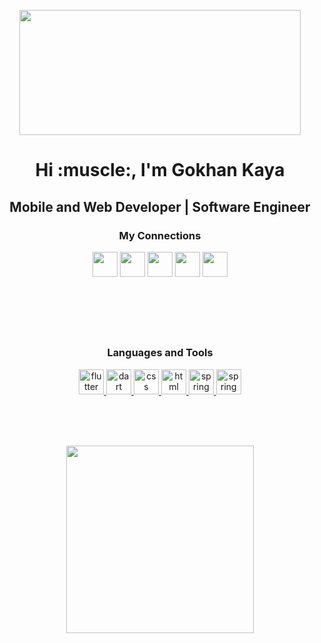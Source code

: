 <p align= "center" dir="auto">
<img src="https://media.giphy.com/media/QNFhOolVeCzPQ2Mx85/giphy.gif"  width="450" height="200"  ></center><br>
</p>



<h1 align="center">Hi :muscle:, I'm Gokhan Kaya</h1>


<h2 align="center">Mobile and Web Developer | Software Engineer

<br/>

<h3 align="center" > My Connections  
<p align = "center">

[<img height="40" width="40" src="https://unpkg.com/simple-icons@v7/icons/instagram.svg"/>][instagram]
[<img height="40" width="40" src="https://unpkg.com/simple-icons@v7/icons/twitter.svg" />][twitter]
[<img height="40" width="40" src="https://unpkg.com/simple-icons@v7/icons/github.svg" />][github]
[<img height="40" width="40" src="https://unpkg.com/simple-icons@v7/icons/spotify.svg" />][spotify]
[<img height="40" width="40" src="https://unpkg.com/simple-icons@v7/icons/medium.svg" />][medium]

</p>
 
</h3>
 
 <br/>
 <br/>
 
 

 

<br />
<br /> 


<h3 align="center">Languages and Tools</h3>
<p align="center"> <a href="https://flutter.dev/?gclid=CjwKCAjwo_KXBhAaEiwA2RZ8hEvjVKlp5hhm01I3Q5sqPWFdUrrq9iFhX809fiW9Pu9K3wPLpByGZxoCBR4QAvD_BwE&gclsrc=aw.ds" target="_blank"> <img src="https://simpleicons.org/icons/flutter.svg" alt="flutter" width="40" height="40"/> </a> 
<a href="dart.dev" target="_blank"> <img src="https://simpleicons.org/icons/dart.svg" alt="dart" width="40" height="40"/> </a> 
<a href="https://www.w3schools.com/css/"> <img src="https://simpleicons.org/icons/css3.svg" alt="css" width="40" height="40"/> </a> 
<a href="https://www.w3schools.com/html/"> <img src="https://simpleicons.org/icons/html5.svg" alt="html" width="40" height="40"/> </a>
<a href="https://spring.io"> <img src="https://simpleicons.org/icons/spring.svg" alt="spring" width="40" height="40"/> </a>
<a href="https://kotlinlang.org"> <img src="https://simpleicons.org/icons/kotlin.svg" alt="spring" width="40" height="40"/> </a>
</p>

<br />
<br /> 
<br />

<p align = "center">
<img align = "center" src ="https://github-readme-stats.vercel.app/api/top-langs/?username=GkhKaya&layout=compact" width = 300>
</p>

 




[instagram]: https://www.instagram.com/gkhnkya__/
[twitter]: https://twitter.com/gkhnkaya000
[github]: https://github.com/GkhnKaya00
[spotify]: https://open.spotify.com/user/2w723cg82s7d1bohyti3o4y22?si=e88b740fd2c34c42
[medium]: https://medium.com/@GkhnKya

